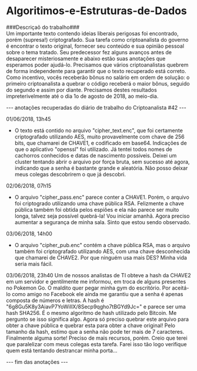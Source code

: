 # Algoritimos-e-Estruturas-de-Dados

###Descriçaõ do trabalho###   
Um importante texto contendo ideias liberais perigosas foi encontrado, porém (supresa!) criptografado. Sua tarefa como criptoanalista do governo é encontrar o texto original, fornecer seu conteúdo e sua opinião pessoal sobre o tema tratado. Seu predecessor fez alguns avanços antes de desaparecer misteriosamente e abaixo estão suas anotações que esperamos poder ajudá-lo. Precisamos que vários criptoanalistas quebrem de forma independente para garantir que o texto recuperado está correto. Como incentivo, vocês receberão bônus no salário em ordem de solução: o primeiro criptoanalista a quebrar o código receberá o maior bônus, seguido do segundo e assim por diante. Precisamos destes resultados impreterivelmente até o dia 1o de agosto de 2018, ao meio-dia.

--- anotações recuperadas do diário de trabalho do Criptoanalista #42 ---

01/06/2018, 13h45
- O texto está contido no arquivo "cipher_text.enc", que foi certamente criptografado utilizando AES, muito provavelmente com chave de 256 bits, que chamarei de CHAVE1, e codificado em base64. Indicações de que o aplicativo "openssl" foi utilizado. Já tentei todos nomes de cachorros conhecidos e datas de nascimento possíveis. Deixei um cluster tentando abrir o arquivo por força bruta, sem sucesso até agora, indicando que a senha é bastante grande e aleatória. Não posso deixar meus colegas descobrirem o que já descobri.

02/06/2018, 07h15
- O arquivo "cipher_pass.enc" parece conter a CHAVE1. Porém, o arquivo foi criptogrado utilizando uma chave pública RSA. Felizmente a chave pública também foi obtida pelos espiões e ela não parece ser muito longa, talvez seja possível quebrá-la! Vou iniciar amanhã. Agora preciso aumentar a segurança de minha sala. Sinto que estou sendo observado.

03/06/2018, 14h00
- O arquivo "cipher_pub.enc" contém a chave pública RSA, mas o arquivo também foi criptografado utilizando AES, com uma chave desconhecida que chamarei de CHAVE2. Por que ninguém usa mais DES? Minha vida seria mais fácil. 

03/06/2018, 23h40
Um de nossos analistas de TI obteve a hash da CHAVE2 em um servidor e gentilmente me informou, em troca de alguns presentes no Pokemon Go. O maldito quer pegar minha gym do escritório. Por aceitá-lo como amigo no Facebook ele ainda me garantiu que a senha é apenas composta de números e letras. A hash é "6g8Gu5K8y3AiavP7YoWiIIX/8Secp9qgho7tBGYd9Jc=" e parece ser uma hash SHA256. É o mesmo algoritmo de hash utilizado pelo Bitcoin. Me pergunto se isso significa algo. Agora só preciso quebrar este arquivo para obter a chave pública e quebrar esta para obter a chave original! Pelo tamanho da hash, estimo que a senha não pode ter mais de 7 caracteres. Finalmente alguma sorte! Preciso de mais recursos, porém. Creio que terei que paralelizar com meus colegas esta tarefa. Farei isso tão logo verifique quem está tentando destrancar minha porta...

--- fim das anotações ---